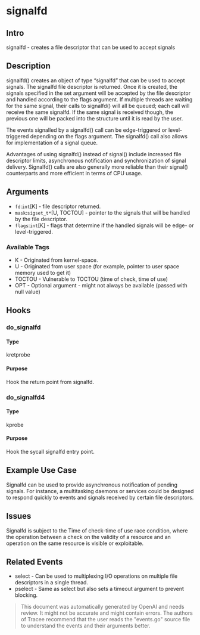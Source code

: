
# signalfd

## Intro
signalfd - creates a file descriptor that can be used to accept signals

## Description
signalfd() creates an object of type “signalfd” that can be used to accept signals. The signalfd file descriptor is returned. Once it is created, the signals specified in the set argument will be accepted by the file descriptor and handled according to the flags argument. If multiple threads are waiting for the same signal, their calls to signalfd() will all be queued; each call will receive the same signalfd. If the same signal is received though, the previous one will be packed into the structure until it is read by the user.

The events signalled by a signalfd() call can be edge-triggered or level-triggered depending on the flags argument. The signalfd() call also allows for implementation of a signal queue. 

Advantages of using signalfd() instead of signal() include increased file descriptor limits, asynchronous notification and synchronization of signal delivery. Signalfd() calls are also generally more reliable than their signal() counterparts and more efficient in terms of CPU usage. 

## Arguments
* `fd`:`int`[K] - file descriptor returned.
* `mask`:`sigset_t*`[U, TOCTOU] - pointer to the signals that will be handled by the file descriptor.
* `flags`:`int`[K] - flags that determine if the handled signals will be edge- or level-triggered.

### Available Tags
* K - Originated from kernel-space.
* U - Originated from user space (for example, pointer to user space memory used to get it)
* TOCTOU - Vulnerable to TOCTOU (time of check, time of use)
* OPT - Optional argument - might not always be available (passed with null value)

## Hooks
### do_signalfd
#### Type
kretprobe
#### Purpose
Hook the return point from signalfd.

### do_signalfd4
#### Type
kprobe
#### Purpose
Hook the sycall signalfd entry point.

## Example Use Case
Signalfd can be used to provide asynchronous notification of pending signals. For instance, a multitasking daemons or services could be designed to respond quickly to events and signals received by certain file descriptors.

## Issues
Signalfd is subject to the Time of check-time of use race condition, where the operation between a check on the validity of a resource and an operation on the same resource is visible or exploitable.

## Related Events
* select - Can be used to multiplexing I/O operations on multiple file descriptors in a single thread.
* pselect - Same as select but also sets a timeout argument to prevent blocking.

> This document was automatically generated by OpenAI and needs review. It might
> not be accurate and might contain errors. The authors of Tracee recommend that
> the user reads the "events.go" source file to understand the events and their
> arguments better.
